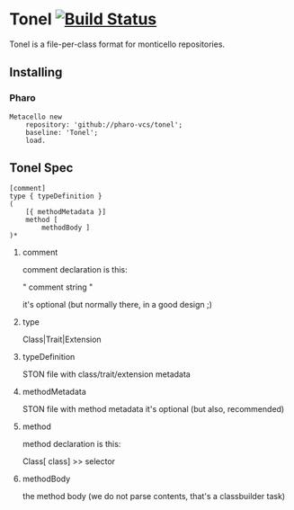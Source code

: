 # Tonel [![Build Status](https://travis-ci.org/pharo-vcs/tonel.svg)](https://travis-ci.org/pharo-vcs/tonel)

Tonel is a file-per-class format for monticello repositories.

## Installing

### Pharo

```Smalltalk
Metacello new 
	repository: 'github://pharo-vcs/tonel';
	baseline: 'Tonel';
	load.
```

## Tonel Spec

    [comment]
    type { typeDefinition }
    (
        [{ methodMetadata }]
        method [
            methodBody ] 
    )*


1. comment

   comment declaration is this:

    "
    comment string
    "

   it's optional (but normally there, in a good design ;)

2. type

   Class|Trait|Extension

3. typeDefinition

   STON file with class/trait/extension metadata

4. methodMetadata

   STON file with method metadata
   it's optional (but also, recommended)

5. method

   method declaration is this: 

    Class[ class] >> selector

6. methodBody 

   the method body (we do not parse contents, that's a classbuilder task)
